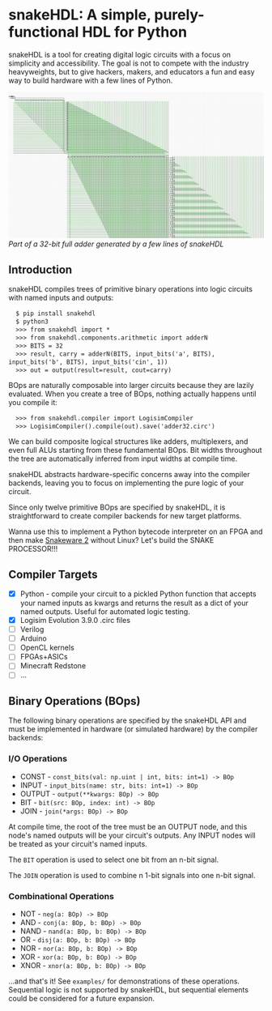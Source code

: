 
# snakeHDL: A simple, purely-functional HDL for Python

snakeHDL is a tool for creating digital logic circuits with a focus on simplicity and accessibility. The goal is not to compete with the industry heavyweights, but to give hackers, makers, and educators a fun and easy way to build hardware with a few lines of Python.

![](add32.png)
*Part of a 32-bit full adder generated by a few lines of snakeHDL*

## Introduction
snakeHDL compiles trees of primitive binary operations into logic circuits with named inputs and outputs:

```
  $ pip install snakehdl
  $ python3
  >>> from snakehdl import *
  >>> from snakehdl.components.arithmetic import adderN
  >>> BITS = 32
  >>> result, carry = adderN(BITS, input_bits('a', BITS), input_bits('b', BITS), input_bits('cin', 1))
  >>> out = output(result=result, cout=carry)
```
BOps are naturally composable into larger circuits because they are lazily evaluated. When you create a tree of BOps, nothing actually happens until you compile it:

```
  >>> from snakehdl.compiler import LogisimCompiler
  >>> LogisimCompiler().compile(out).save('adder32.circ')
```

We can build composite logical structures like adders, multiplexers,
and even full ALUs starting from these fundamental BOps. Bit widths throughout
the tree are automatically inferred from input widths at compile time.

snakeHDL abstracts hardware-specific concerns away into the compiler backends,
leaving you to focus on implementing the pure logic of your circuit.

Since only twelve primitive BOps are specified by snakeHDL, it is straightforward to
create compiler backends for new target platforms.

Wanna use this to implement a Python bytecode interpreter on an FPGA and then make [Snakeware 2](https://github.com/joshiemoore/snakeware) without Linux? Let's build the SNAKE PROCESSOR!!!

## Compiler Targets
- [x] Python - compile your circuit to a pickled Python function that accepts your named inputs
    as kwargs and returns the result as a dict of your named outputs. Useful for automated logic testing.
- [x] Logisim Evolution 3.9.0 .circ files
- [ ] Verilog
- [ ] Arduino
- [ ] OpenCL kernels
- [ ] FPGAs+ASICs
- [ ] Minecraft Redstone
- [ ] ...

## Binary Operations (BOps)
The following binary operations are specified by the snakeHDL API and must be implemented in hardware (or simulated hardware) by the compiler backends:

### I/O Operations
* CONST - `const_bits(val: np.uint | int, bits: int=1) -> BOp`
* INPUT - `input_bits(name: str, bits: int=1) -> BOp`
* OUTPUT - `output(**kwargs: BOp) -> BOp`
* BIT - `bit(src: BOp, index: int) -> BOp`
* JOIN - `join(*args: BOp) -> BOp`

At compile time, the root of the tree must be an OUTPUT node, and this node's named outputs
will be your circuit's outputs. Any INPUT nodes will be treated as your circuit's
named inputs.

The `BIT` operation is used to select one bit from an n-bit signal.

The `JOIN` operation is used to combine n 1-bit signals into one n-bit signal.

### Combinational Operations
* NOT - `neg(a: BOp) -> BOp`
* AND - `conj(a: BOp, b: BOp) -> BOp`
* NAND - `nand(a: BOp, b: BOp) -> BOp`
* OR - `disj(a: BOp, b: BOp) -> BOp`
* NOR - `nor(a: BOp, b: BOp) -> BOp`
* XOR - `xor(a: BOp, b: BOp) -> BOp`
* XNOR - `xnor(a: BOp, b: BOp) -> BOp`

...and that's it! See `examples/` for demonstrations of these operations. Sequential logic is not supported by snakeHDL, but sequential elements could be considered for a future expansion.
